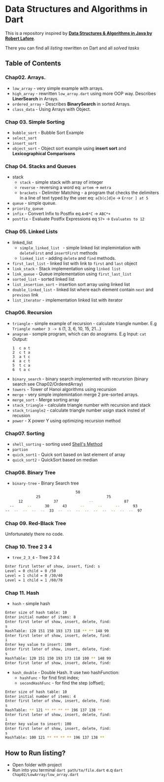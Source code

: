 # Data Structures and Algorithms in Dart

This is a repository inspired by **[Data Structures & Algorithms in Java by Robert Lafore](https://www.amazon.com/Data-Structures-Algorithms-Java-2nd/dp/0672324539)**.

There you can find all _listing_ rewritten on Dart and all _solved tasks_

## Table of Contents
### Chap02. Arrays.
  - `low_array` - very simple example with arrays.
  - `high_array` - rewritten `low_array.dart` using more OOP way. Describes **LinerSearch** in Arrays.
  - `ordered_array` - Describes **BinarySearch** in sorted Arrays.
  - `class_data` - Using Arrays with Object.
### Chap 03. Simple Sorting
  - `bubble_sort` - Bubble Sort Example
  - `select_sort`
  - `insert_sort`
  - `object_sort` - Object sort example using **insert sort** and **Lexicographical Comparisons**
### Chap 04. Stacks and Queues
  - stack
    - `stack` - simple stack with array of integer
    - `reverse` - reversing a word eq: `artem` -> `metra`
    - `brackets` - Delimiter Matching - a program that checks the delimiters in a line of text typed by the user eq: `a{b(c]d}e` -> `Error ] at 5`
  - `queue` - simple queue.
  - `priority_queue`
  - `infix` - Convert Infix to Postfix eq `A+B*C` -> `ABC*+`
  - `postfix` - Evaluate Postfix Expressions eq `57+` -> `Evaluates to 12`
### Chap 05. Linked Lists
  - linked_list
    - `simple_linked_list ` - simple linked list implemintation with `deleteFirst` and `insertFirst` methods
    - `linked_list` - adding `delete` and `find` methods.
  - `first_last_list` - linked list with link to `first` and `last` object
  - `link_stack` - Stack implementation using `linked list`
  - `link_queue` - Queue implementation using `first_last_list`
  - `sorted_list` - sorted linked list
  - `list_insertion_sort` - insertion sort array using linked list
  - `double_linked_list` - linked list where each element contain `next` and `previous` link
  - `list_iterator` - implementation linked list with iterator
### Chap06. Recursion
  - `triangle` - simple example of recursion - calculate triangle number. E.g `Triangle number 3 -> 6` (1, 3, 6, 10, 15, 21...)
  - `anagram` - somple program, which can do anograms. 
    E.g Input: `cat`
    Output:
    ```
    1  c a t
    2  c t a
    3  a t c
    4  a c t
    5  t c a
    6  t a c
    ```
  - `binary_search` - binary search implemented with recursrion (binary search see Chap02/OrderedArray)
  - `towers` - Tower of Hanoi algorithms using recursion
  - `merge` - very simple implemintation merge 2 pre-sorted arrays.
  - `merge_sort` - Merge sorting array
  - `stack_triangle` - calculate triangle number with recursion and stack
  - `stack_triangle2` - calculate triangle number usign stack insted of recusion
  - `power` - X power Y using optimizing recursion method
### Chap07. Sorting
  - `shell_sorting` - sorting used [Shell's Method](https://en.wikipedia.org/wiki/Shellsort)
  - `partion`
  - `quick_sort1` - Quick sort based on last element of array
  - `quick_sort2` - QuickSort based on median
### Chap08. Binary Tree
  - `binary-tree` - Binary Search tree
  ```bash
                                  50
                25                              75
        12              37              --              87
    --      --      30      43      --      --      --      93
  --  --  --  --  --  33  --  --  --  --  --  --  --  --  --  97
  ```
### Chap 09. Red-Black Tree
  Unfortunately there no code.
### Chap 10. Tree 2 3 4
  - `tree_2_3_4` - Tree 2 3 4
  ```bash
  Enter first letter of show, insert, find: s
  Level = 0 child = 0 /50
  Level = 1 child = 0 /30/40
  Level = 1 child = 1 /60/70
  ```    
### Chap 11. Hash
- `hash` - simple hash

```bash
Enter size of hash table: 10
Enter initial number of items: 8
Enter first leter of show, insert, delete, find: 
s
HashTable: 120 151 150 193 173 118 ** ** 148 99 
Enter first leter of show, insert, delete, find: 
i
Enter key value to insert: 100
Enter first leter of show, insert, delete, find: 
s
HashTable: 120 151 150 193 173 118 100 ** 148 99 
Enter first leter of show, insert, delete, find: 
```

- `hash_double` - Double Hash. It use two hashFunction:
    - `hashFunc` - for find first index;
    - `secondHashFunc` - for find the step (offset); 

```bash
Enter size of hash table: 10
Enter initial number of items: 4
Enter first leter of show, insert, delete, find: 
s
HashTable: ** 121 ** ** ** ** 196 137 138 ** 
Enter first leter of show, insert, delete, find: 
i
Enter key value to insert: 100
Enter first leter of show, insert, delete, find: 
s
HashTable: 100 121 ** ** ** ** 196 137 138 ** 
```

## How to Run listing?

- Open folder with project
- Run into you terminal `dart path/to/file.dart` e.q `dart Chap02/LowArray/low_array.dart `